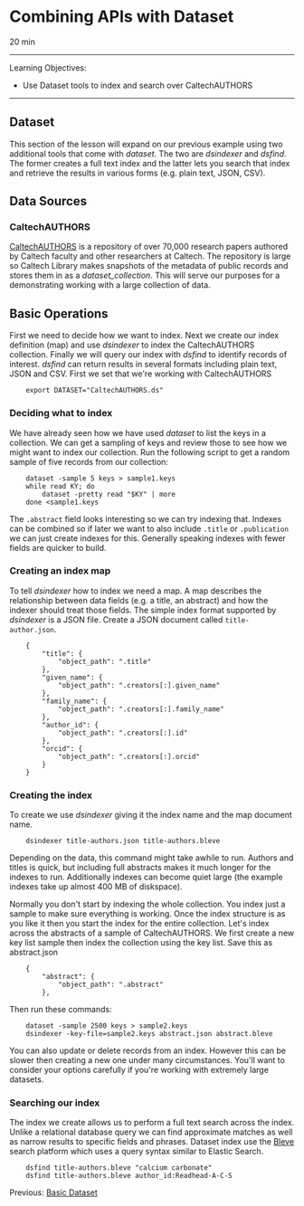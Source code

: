 
# Combining APIs with Dataset

20 min

---

Learning Objectives:

* Use Dataset tools to index and search over CaltechAUTHORS

---

## Dataset

This section of the lesson will expand on our previous example using two additional tools that 
come with _dataset_. The two are _dsindexer_ and _dsfind_. The former creates a full text 
index and the latter lets you search that index and retrieve the results in various forms
(e.g. plain text, JSON, CSV).

## Data Sources

### CaltechAUTHORS

[CaltechAUTHORS](https://authors.library.caltech.edu) is a repository of over 70,000 research papers authored by Caltech 
faculty and other researchers at Caltech.  The repository is large so Caltech Library makes snapshots of the 
metadata of public records and stores them in as a _dataset_collection_. This will serve our purposes for a demonstrating
working with a large collection of data.

## Basic Operations


First we need to decide how we want to index. Next we create our index definition (map)  and
use _dsindexer_ to index the CaltechAUTHORS collection. Finally we will query our index with _dsfind_ to identify 
records of interest. _dsfind_ can return results in several formats including
plain text, JSON and CSV. First we set that we're working with CaltechAUTHORS

```
    export DATASET="CaltechAUTHORS.ds"
```

### Deciding what to index

We have already seen how we have used _dataset_ to list the keys in a collection. We can get a sampling of
keys and review those to see how we might want to index our collection. Run the
following script to get a random sample of five records from our collection:

```
    dataset -sample 5 keys > sample1.keys
    while read KY; do
        dataset -pretty read "$KY" | more
    done <sample1.keys

```

The `.abstract` field looks interesting so we can try indexing that. Indexes can be combined so if later we want
to also include `.title` or `.publication` we can just create indexes for this. Generally speaking indexes
with fewer fields are quicker to build.

### Creating an index map

To tell _dsindexer_ how to index we need a map. A map describes the relationship between data fields (e.g. a title,
an abstract) and how the indexer should treat those fields.  The simple index format supported by _dsindexer_ 
is a JSON file. Create a JSON document called `title-author.json`.

```
    {
        "title": {
            "object_path": ".title"
        },
        "given_name": {
            "object_path": ".creators[:].given_name"
        },
        "family_name": {
            "object_path": ".creators[:].family_name"
        },
        "author_id": {
            "object_path": ".creators[:].id"
        },
        "orcid": {
            "object_path": ".creators[:].orcid"
        }
    }
```

### Creating the index

To create we use _dsindexer_ giving it the index name and the map document name.

```
    dsindexer title-authors.json title-authors.bleve
```

Depending on the data, this command might take awhile to run.  Authors and
titles is quick, but including full abstracts makes it much longer for the
indexes to run. Additionally indexes can become quiet large (the example
indexes take up almost 400 MB of diskspace). 

Normally you don't start by indexing the whole collection. You index just a sample to make
sure everything is working. Once the index structure is as you like it then you start the
index for the entire collection. Let's index across the abstracts of a sample
of CaltechAUTHORS.  We first create a new key list sample
then index the collection using the key list.  Save this as abstract.json

```
    {
        "abstract": {
            "object_path": ".abstract"
        },
```

Then run these commands:

```
    dataset -sample 2500 keys > sample2.keys
    dsindexer -key-file=sample2.keys abstract.json abstract.bleve
```

You can also update or delete records from an index.  However this can be slower then creating a new one under many
circumstances. You'll want to consider your options carefully if you're working
with extremely large datasets.


### Searching our index

The index we create allows us to perform a full text search across the index. Unlike
a relational database query we can find approximate matches as well as narrow results
to specific fields and phrases. Dataset index use the [Bleve](https://blevesearch.com)
search platform which uses a query syntax similar to Elastic Search.

```
    dsfind title-authors.bleve "calcium carbonate"
    dsfind title-authors.bleve author_id:Readhead-A-C-S
```


Previous: [Basic Dataset](01-basic-dataset.html)  
